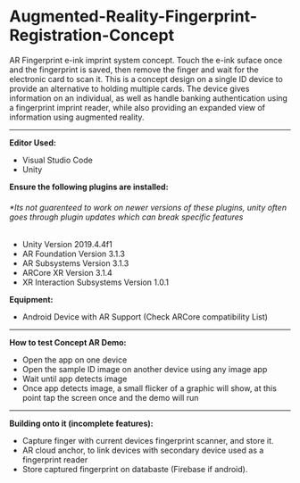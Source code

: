 # Augmented-Reality-Fingerprint-Registration-Concept

AR Fingerprint e-ink imprint system concept. Touch the e-ink suface once and the fingerprint is saved, then remove the finger and wait for the electronic card to scan it.
This is a concept design on a single ID device to provide an alternative to holding multiple cards. The device gives information on an individual, as well as handle banking authentication using a fingerprint imprint reader, while also providing an expanded view of information using augmented reality.

<hr>

<strong> Editor Used:  </strong>
<ul>
 	<li> Visual Studio Code </li>
 	<li> Unity </li>
</ul>

<strong>  Ensure the following plugins are installed:  </strong>
<h6>*Its not guarenteed to work on newer versions of these plugins, unity often goes through plugin updates which can break specific features </h3>
<ul>
  <li> Unity Version 2019.4.4f1 </li>
  <li> AR Foundation Version 3.1.3 </li>
  <li> AR Subsystems  Version 3.1.3 </li>
  <li> ARCore XR  Version 3.1.4 </li>
  <li> XR Interaction Subsystems Version 1.0.1  </li>
</ul>

<strong> Equipment: </strong>
<ul>
 	<li> Android Device with AR Support (Check ARCore compatibility List) </li>
</ul>

<hr>

<strong> How to test Concept AR Demo: </strong>
<ul>
 	<li> Open the app on one device </li>
 	<li> Open the sample ID image on another device using any image app </li>
 	<li> Wait until app detects image </li>
 	<li> Once app detects image, a small flicker of a graphic will show, at this point tap the screen once and the demo will run </li>
</ul>

<hr>

<strong> Building onto it (incomplete features): </strong>
<ul>
 <li> Capture finger with current devices fingerprint scanner, and store it. </li>
 <li> AR cloud anchor, to link devices with secondary device used as a fingerprint reader </li>
 <li> Store captured fingerprint on databaste (Firebase if android). </li>
</ul>

